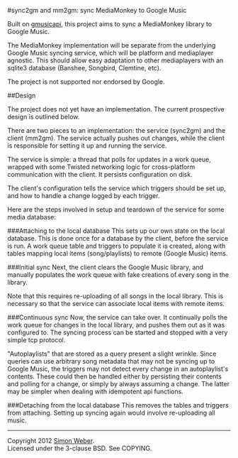 #sync2gm and mm2gm: sync MediaMonkey to Google Music

Built on [gmusicapi](https://github.com/simon-weber/Unofficial-Google-Music-API), this project aims to sync a MediaMonkey library to Google Music.

The MediaMonkey implementation will be separate from the underlying Google Music syncing service, which will be platform and mediaplayer agnostic. This should allow easy adaptation to other mediaplayers with an sqlite3 database (Banshee, Songbird, Clemtine, etc).

The project is not supported nor endorsed by Google.

##Design

The project does not yet have an implementation. The current prospective design is outlined below.

There are two pieces to an implementation: the service (sync2gm) and the client (mm2gm). The service actually pushes out changes, while the client is responsible for setting it up and running the service.

The service is simple: a thread that polls for updates in a work queue, wrapped with some Twisted networking logic for cross-platform communication with the client. It persists configuration on disk.

The client's configuration tells the service which triggers should be set up, and how to handle a change logged by each trigger.

Here are the steps involved in setup and teardown of the service for some media database:

###Attaching to the local database
This sets up our own state on the local database. This is done once for a database by the client, before the service is run. A work queue table and triggers to populate it is created, along with tables mapping local items (song/playlists) to remote (Google Music) items.

###Initial sync
Next, the client clears the Google Music library, and manually populates the work queue with fake creations of every song in the library.

Note that this requires re-uploading of all songs in the local library. This is necessary so that the service can associate local items with remote items.

###Continuous sync
Now, the service can take over. It continually polls the work queue for changes in the local library, and pushes them out as it was configured to. The syncing process can be started and stopped with a very simple tcp protocol.

"Autoplaylists" that are stored as a query present a slight wrinkle. Since queries can use arbitrary song metadata that may not be syncing up to Google Music, the triggers may not detect every change in an autoplaylist's contents. These could then be handled either by persisting their contents and polling for a change, or simply by always assuming a change. The latter may be simpler when dealing with idempotent api functions.

###Detaching from the local database
This removes the tables and triggers from attaching. Setting up syncing again would involve re-uploading all music.

- - -


Copyright 2012 [Simon Weber](http://www.simonmweber.com).  
Licensed under the 3-clause BSD. See COPYING.
